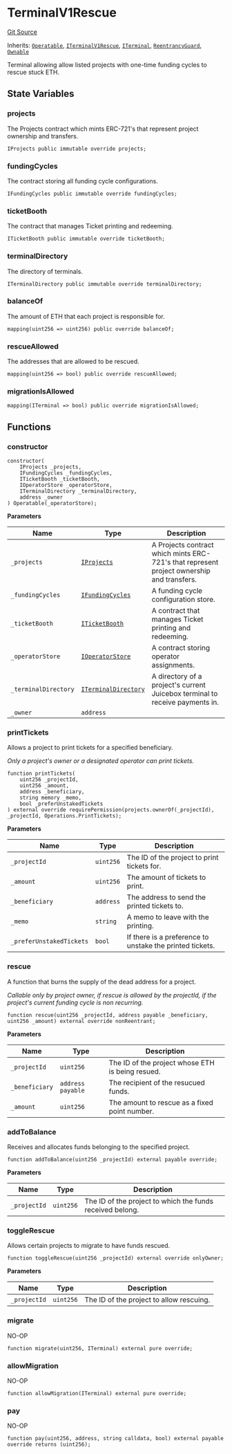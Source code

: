 # TerminalV1Rescue

[Git Source](https://github.com/jbx-protocol/juice-contracts-v1/blob/71fd42afb0ef0d51606019d9a17dcb746505efd5/contracts/TerminalV1Rescue.sol)

Inherits: [`Operatable`](/docs/v4/deprecated/v1/api/abstract/operatable.md), [`ITerminalV1Rescue`](/docs/v4/deprecated/v1/api/interfaces/iterminalv1rescue.md), [`ITerminal`](/docs/v4/deprecated/v1/api/interfaces/iterminal.md), [`ReentrancyGuard`](https://docs.openzeppelin.com/contracts/4.x/api/security#ReentrancyGuard), [`Ownable`](https://docs.openzeppelin.com/contracts/4.x/api/access#Ownable)

Terminal allowing allow listed projects with one-time funding cycles to rescue stuck ETH.

## State Variables

### projects

The Projects contract which mints ERC-721's that represent project ownership and transfers.

```solidity
IProjects public immutable override projects;
```

### fundingCycles

The contract storing all funding cycle configurations.

```solidity
IFundingCycles public immutable override fundingCycles;
```

### ticketBooth

The contract that manages Ticket printing and redeeming.

```solidity
ITicketBooth public immutable override ticketBooth;
```

### terminalDirectory

The directory of terminals.

```solidity
ITerminalDirectory public immutable override terminalDirectory;
```

### balanceOf

The amount of ETH that each project is responsible for.

```solidity
mapping(uint256 => uint256) public override balanceOf;
```

### rescueAllowed

The addresses that are allowed to be rescued.

```solidity
mapping(uint256 => bool) public override rescueAllowed;
```

### migrationIsAllowed

```solidity
mapping(ITerminal => bool) public override migrationIsAllowed;
```

## Functions

### constructor

```solidity
constructor(
    IProjects _projects,
    IFundingCycles _fundingCycles,
    ITicketBooth _ticketBooth,
    IOperatorStore _operatorStore,
    ITerminalDirectory _terminalDirectory,
    address _owner
) Operatable(_operatorStore);
```

**Parameters**

|Name|Type|Description|
|----|----|-----------|
|`_projects`|[`IProjects`](/docs/v4/deprecated/v1/api/interfaces/iprojects.md)|A Projects contract which mints ERC-721's that represent project ownership and transfers.|
|`_fundingCycles`|[`IFundingCycles`](/docs/v4/deprecated/v1/api/interfaces/ifundingcycles.md)|A funding cycle configuration store.|
|`_ticketBooth`|[`ITicketBooth`](/docs/v4/deprecated/v1/api/interfaces/iticketbooth.md)|A contract that manages Ticket printing and redeeming.|
|`_operatorStore`|[`IOperatorStore`](/docs/v4/deprecated/v1/api/interfaces/ioperatorstore.md)|A contract storing operator assignments.|
|`_terminalDirectory`|[`ITerminalDirectory`](/docs/v4/deprecated/v1/api/interfaces/iterminaldirectory.md)|A directory of a project's current Juicebox terminal to receive payments in.|
|`_owner`|`address`||

### printTickets

Allows a project to print tickets for a specified beneficiary.

*Only a project's owner or a designated operator can print tickets.*

```solidity
function printTickets(
    uint256 _projectId,
    uint256 _amount,
    address _beneficiary,
    string memory _memo,
    bool _preferUnstakedTickets
) external override requirePermission(projects.ownerOf(_projectId), _projectId, Operations.PrintTickets);
```

**Parameters**

|Name|Type|Description|
|----|----|-----------|
|`_projectId`|`uint256`|The ID of the project to print tickets for.|
|`_amount`|`uint256`|The amount of tickets to print.|
|`_beneficiary`|`address`|The address to send the printed tickets to.|
|`_memo`|`string`|A memo to leave with the printing.|
|`_preferUnstakedTickets`|`bool`|If there is a preference to unstake the printed tickets.|

### rescue

A function that burns the supply of the dead address for a project.

*Callable only by project owner, if rescue is allowed by the projectId, if the project's current funding cycle is non recurring.*

```solidity
function rescue(uint256 _projectId, address payable _beneficiary, uint256 _amount) external override nonReentrant;
```

**Parameters**

|Name|Type|Description|
|----|----|-----------|
|`_projectId`|`uint256`|The ID of the project whose ETH is being resued.|
|`_beneficiary`|`address payable`|The recipient of the resucued funds.|
|`_amount`|`uint256`|The amount to rescue as a fixed point number.|

### addToBalance

Receives and allocates funds belonging to the specified project.

```solidity
function addToBalance(uint256 _projectId) external payable override;
```

**Parameters**

|Name|Type|Description|
|----|----|-----------|
|`_projectId`|`uint256`|The ID of the project to which the funds received belong.|

### toggleRescue

Allows certain projects to migrate to have funds rescued.

```solidity
function toggleRescue(uint256 _projectId) external override onlyOwner;
```

**Parameters**

|Name|Type|Description|
|----|----|-----------|
|`_projectId`|`uint256`|The ID of the project to allow rescuing.|

### migrate

NO-OP

```solidity
function migrate(uint256, ITerminal) external pure override;
```

### allowMigration

NO-OP

```solidity
function allowMigration(ITerminal) external pure override;
```

### pay

NO-OP

```solidity
function pay(uint256, address, string calldata, bool) external payable override returns (uint256);
```

